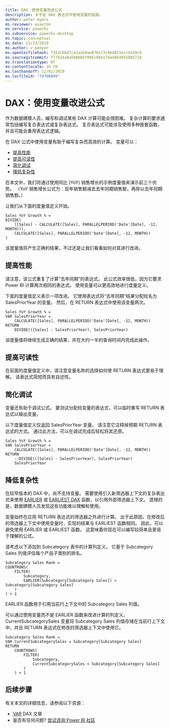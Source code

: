 ```yaml
---
title: DAX：使用变量改进公式
description: 关于在 DAX 表达式中使用变量的指南。
author: peter-myers
ms.reviewer: asaxton
ms.service: powerbi
ms.subservice: powerbi-desktop
ms.topic: conceptual
ms.date: 11/23/2019
ms.author: v-pemyer
ms.openlocfilehash: f352cbbd7c42aa54ae876e73c0ed821eccda59c8
ms.sourcegitcommit: f77b24a8a588605f005c9bb1fdad864955885718
ms.translationtype: HT
ms.contentlocale: zh-CN
ms.lasthandoff: 12/02/2019
ms.locfileid: "74700699"
---
```

# <a name="dax-use-variables-to-improve-your-formulas"></a>DAX：使用变量改进公式

作为数据建模人员，编写和调试某些 DAX 计算可能会很困难。 复杂计算的要求通常包括编写复合表达式或复杂表达式。 复合表达式可能涉及使用多种嵌套函数，并且可能会重用表达式逻辑。

在 DAX 公式中使用变量有助于编写复杂而高效的计算。 变量可以：

- [提高性能](#improve-performance)
- [提高可读性](#improve-readability)
- [简化调试](#simplify-debugging)
- [降低复杂性](#reduce-complexity)

在本文中，我们将通过使用同比 (YoY) 销售增长的示例度量值来演示前三个优势。 （YoY 销售增长公式为：现年销售额减去去年同期销售额，再除以去年同期销售额。）

让我们从下面的度量值定义开始。

```dax
Sales YoY Growth % =
DIVIDE(
    ([Sales] - CALCULATE([Sales], PARALLELPERIOD('Date'[Date], -12, MONTH))),
    CALCULATE([Sales], PARALLELPERIOD('Date'[Date], -12, MONTH))
)
```

该度量值将产生正确的结果，不过还是让我们看看如何对其进行改进。

## <a name="improve-performance"></a>提高性能

请注意，该公式重复了计算“去年同期”的表达式。 此公式效率很低，因为它要求 Power BI 计算两次相同的表达式。 使用变量可以更高效地进行度量定义。

下面的度量值定义表示一项改进。 它使用表达式将“去年同期”结果分配给名为 SalesPriorYear 的变量。 然后，在 RETURN 表达式中使用该变量两次。

```dax
Sales YoY Growth % =
VAR SalesPriorYear =
    CALCULATE([Sales], PARALLELPERIOD('Date'[Date], -12, MONTH))
RETURN
    DIVIDE(([Sales] - SalesPriorYear), SalesPriorYear)
```

该度量值将继续生成正确的结果，并在大约一半的查询时间内完成此操作。

## <a name="improve-readability"></a>提高可读性

在前面的度量值定义中，请注意变量名称的选择如何使 RETURN 表达式更易于理解。 该表达式简短而具有自述性。

## <a name="simplify-debugging"></a>简化调试

变量还有助于调试公式。 要测试分配给变量的表达式，可以临时重写 RETURN 表达式以输出变量。

以下度量值定义仅返回 SalesPriorYear 变量。 请注意它注释掉预期 RETURN 表达式的方式。 通过此方法，可以在调试完成后轻松将其还原。

```dax
Sales YoY Growth % =
VAR SalesPriorYear =
    CALCULATE([Sales], PARALLELPERIOD('Date'[Date], -12, MONTH))
RETURN
    --DIVIDE(([Sales] - SalesPriorYear), SalesPriorYear)
    SalesPriorYear
```

## <a name="reduce-complexity"></a>降低复杂性

在较早版本的 DAX 中，尚不支持变量。 需要使用引入新筛选器上下文的复杂表达式来使用 [EARLIER](/dax/earlier-function-dax) 或 [EARLIEST DAX](/dax/earliest-function-dax) 函数，以引用外部筛选器上下文。 遗憾的是，数据建模人员发现这些功能难以理解和使用。

变量始终在应用 RETURN 表达式的筛选器之外进行计算。 出于此原因，在修改后的筛选器上下文中使用变量时，实现的结果与 EARLIEST 函数相同。 因此，可以避免使用 EARLIER 或 EARLIEST 函数。 这意味着你现在可以编写较简单且更易于理解的公式。

请考虑以下添加到 Subcategory 表中的计算列定义。 它基于 Subcategory Sales 列值评估每个产品子类别的排名。

```dax
Subcategory Sales Rank =
COUNTROWS(
    FILTER(
        Subcategory,
        EARLIER(Subcategory[Subcategory Sales]) < Subcategory[Subcategory Sales]
    )
) + 1
```

EARLIER 函数用于引用当前行上下文中的 Subcategory Sales 列值。

可以通过使用变量而不是 EARLIER 函数来改进计算的列定义。 CurrentSubcategorySales 变量将 Subcategory Sales 列值存储在当前行上下文中，并且 RETURN 表达式在修改的筛选器上下文中使用它。

```dax
Subcategory Sales Rank =
VAR CurrentSubcategorySales = Subcategory[Subcategory Sales]
RETURN
    COUNTROWS(
        FILTER(
            Subcategory,
            CurrentSubcategorySales < Subcategory[Subcategory Sales]
        )
    ) + 1
```

## <a name="next-steps"></a>后续步骤

有关本文的详细信息，请参阅以下资源：

- [VAR](/dax/var-dax) DAX 文章
- 是否有任何问题? [尝试咨询 Power BI 社区](https://community.powerbi.com/)
